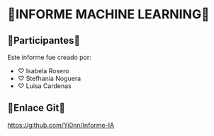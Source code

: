 # 💟INFORME MACHINE LEARNING💟

## 💟Participantes💟

Este informe fue creado por:

- ♡ Isabela Rosero
- ♡ Stefhania Noguera
- ♡ Luisa Cardenas

## 💟Enlace Git💟

https://github.com/Yi0nn/Informe-IA
